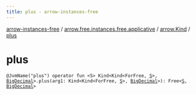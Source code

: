 ```yaml
---
title: plus - arrow-instances-free
---
```


[arrow-instances-free](../../index.html) / [arrow.free.instances.free.applicative](../index.html) / [arrow.Kind](index.html) / [plus](./plus.html)

# plus

`@JvmName("plus") operator fun <S> Kind<Kind<ForFree, `[`S`](plus.html#S)`>, `[`BigDecimal`](http://docs.oracle.com/javase/6/docs/api/java/math/BigDecimal.html)`>.plus(arg1: Kind<Kind<ForFree, `[`S`](plus.html#S)`>, `[`BigDecimal`](http://docs.oracle.com/javase/6/docs/api/java/math/BigDecimal.html)`>): Free<`[`S`](plus.html#S)`, `[`BigDecimal`](http://docs.oracle.com/javase/6/docs/api/java/math/BigDecimal.html)`>`
